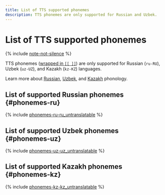```yaml
---
title: List of TTS supported phonemes
description: TTS phonemes are only supported for Russian and Uzbek.
---
```


# List of TTS supported phonemes

{% include [note-not-silence](../../../_includes/speechkit/note-not-silence.md) %}

TTS phonemes ([wrapped in `[[ ]]`](tts-markup.md#phoneme)) are only supported for Russian (`ru-RU`), Uzbek (`uz-UZ`), and Kazakh (`kz-KZ`) languages.

Learn more about [Russian](https://en.wikipedia.org/wiki/Russian_phonology), [Uzbek](https://en.wikipedia.org/wiki/Uzbek_language#Phonology), and [Kazakh](https://en.wikipedia.org/wiki/Kazakh_language#Phonology_and_orthography) phonology.

## List of supported Russian phonemes {#phonemes-ru}

{% include [phonemes-ru-ru_untranslatable](../../../_includes/speechkit/phonemes-ipa-ru-ru_untranslatable.md) %}

## List of supported Uzbek phonemes {#phonemes-uz}

{% include [phonemes-uz-uz_untranslatable](../../../_includes/speechkit/phonemes-ipa-uz-uz_untranslatable.md) %}

## List of supported Kazakh phonemes {#phonemes-kz}

{% include [phonemes-kz-kz_untranslatable](../../../_includes/speechkit/phonemes-ipa-kz-kz_untranslatable.md) %}